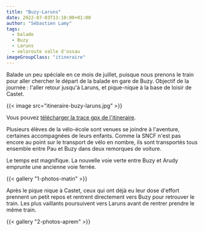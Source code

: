 ```yaml
---
title: "Buzy-Laruns"
date: 2022-07-03T13:10:00+01:00
author: "Sébastien Lamy"
tags:
  - balade
  - Buzy
  - Laruns
  - veloroute valle d'ossau
imageGroupClass: "itineraire"
---
```


Balade un peu spéciale en ce mois de juillet, puisque nous prenons le train pour aller chercher le départ de la balade en gare de Buzy. Objectif de la journée : l'aller retour jusqu'à Laruns, et pique-nique à la base de loisir de Castet.

<!--more-->

<div class="itineraire" itemscope itemtype="https://schema.org/ImageGallery">

{{< image src="itineraire-buzy-laruns.jpg" >}}

</div>

Vous pouvez [télécharger la trace gpx de l'itineraire](itineraire-buzy-laruns.gpx).

Plusieurs élèves de la vélo-école sont venues se joindre à l'aventure, certaines accompagnées de leurs enfants. Comme la SNCF n'est pas encore au point sur le transport de vélo en nombre, ils sont transportés tous ensemble entre Pau et Buzy dans deux remorques de voiture.

Le temps est magnifique. La nouvelle voie verte entre Buzy et Arudy emprunte une ancienne voie ferrée.

{{< gallery "1-photos-matin" >}}

Après le pique nique à Castet, ceux qui ont déjà eu leur dose d'effort prennent un petit repos et rentrent directement vers Buzy pour retrouver le train. Les plus vaillants poursuivent vers Laruns avant de rentrer prendre le même train.

{{< gallery "2-photos-aprem" >}}


